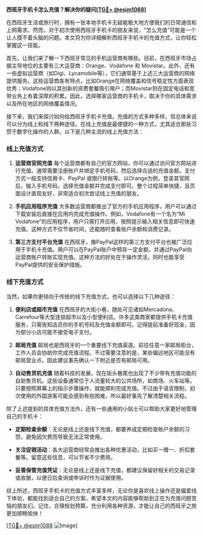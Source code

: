 **西班牙手机卡怎么充值？解决你的疑问[[TG💪+ @esim1088](https://t.me/s/esim1088)]**

在西班牙生活或旅行时，拥有一张本地手机卡无疑能极大地方便我们的日常通信和上网需求。然而，对于初次使用西班牙手机卡的朋友来说，“怎么充值”可能是一个让人摸不着头脑的问题。本文将为你详细解析西班牙手机卡的充值方式，让你轻松掌握这一技能。

首先，让我们来了解一下西班牙常见的手机运营商有哪些。目前，在西班牙市场占据主导地位的主要有三大运营商：Orange、Vodafone 和 Movistar。此外，还有一些虚拟运营商（如Digi、Lycamobile等），它们通常基于上述三大运营商的网络提供服务。这些运营商各有特点，比如Orange在网络覆盖和信号稳定性方面表现优秀；Vodafone则以其创新的资费套餐吸引用户；而Movistar则在固定电话和宽带业务上有着深厚的积累。因此，选择哪家运营商的手机卡，取决于你的具体需求以及所在地区的网络覆盖情况。

接下来，我们来探讨如何给西班牙手机卡充值。充值的方式多种多样，但总体来说可以分为线上和线下两种途径。在线上充值是最便捷的一种方式，尤其适合那些习惯于数字化操作的人群。以下是几种主流的线上充值方法：

### 线上充值方式

1. **运营商官网充值**
   每个运营商都有自己的官方网站，你可以通过访问官方网站进行充值。通常需要注册账户并绑定手机号码，然后选择合适的充值金额。支付方式一般支持信用卡、PayPal 或银行转账等。以Orange为例，登录其官网后，输入手机号码，选择充值金额并完成支付即可。整个过程简单快捷，且页面设计直观友好，非常适合初次尝试线上充值的朋友。

2. **手机应用程序充值**
   大多数运营商都推出了官方的手机应用程序，用户可以通过下载安装后直接在应用内完成充值操作。例如，Vodafone有一个名为“Mi Vodafone”的应用程序，用户只需打开应用，按照提示输入相关信息即可快速充值。这种方式不仅节省时间，还能随时查看账户余额和消费记录。

3. **第三方支付平台充值**
   在西班牙，像PayPal这样的第三方支付平台也被广泛应用于手机卡充值。用户可以在PayPal账户中预存一定金额，并通过PayPal向运营商账户转账实现充值。这种方法的好处在于操作灵活，同时也能享受PayPal提供的安全保护措施。

### 线下充值方式

当然，如果你更倾向于传统的线下充值方式，也可以选择以下几种途径：

1. **便利店或超市充值**
   在西班牙的大街小巷，随处可见诸如Mercadona、Carrefour等大型连锁超市以及小型便利店。许多这类商家都提供手机卡充值服务，只需告知店员你的手机号码及充值金额即可。记得提前准备好现金，因为部分小店可能不接受电子支付。

2. **邮局充值**
   邮局也是西班牙的一个重要线下充值渠道。前往任意一家邮局柜台，工作人员会协助你完成充值流程。不过需要注意的是，某些偏远地区可能没有邮局营业点，因此建议事先确认一下附近是否有邮局可用。

3. **自动售货机充值**
   随着科技的发展，现在街头巷尾也出现了不少带有充值功能的自助售货机。这些设备通常位于人流量较大的公共场所，如商场、火车站等。只要按照屏幕上的指示步骤操作，就能顺利完成充值。不过由于语言限制，初次使用的外国游客可能会感到有些困难，所以最好事先了解清楚相关流程。

除了上述提到的具体充值方法外，还有一些通用的小贴士可以帮助大家更好地管理自己的手机卡：

- **定期检查余额**：无论是线上还是线下充值，都要养成定期检查账户余额的习惯，避免因欠费而导致无法正常使用。
  
- **关注促销活动**：各大运营商经常会推出各种优惠活动，比如买一赠一、折扣套餐等。留意这些信息，可以节省不少费用。

- **妥善保管充值凭证**：无论是线上还是线下充值，都建议保留好相关的交易记录或收据，以便日后查询或申诉时作为证据使用。

综上所述，西班牙手机卡的充值方式丰富多样，无论你是喜欢线上操作还是偏爱线下体验，都能找到适合自己的方案。希望本文的内容能够帮助到正在为充值问题苦恼的朋友们。记住，合理规划预算，充分利用各种资源，才能让自己的西班牙之旅更加顺畅愉快！

[[TG💪+ @esim1088](https://t.me/s/esim1088) ![Image](https://i.postimg.cc/4NQfJmqS/Snipaste-2025-05-13-00-14-12.png)]